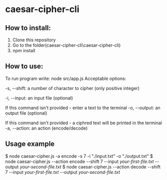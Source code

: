 # caesar-cipher-cli

## How to install:

1. Clone this repository
2. Go to the folder(caesar-cipher-cli\caesar-cipher-cli)
3. npm install

## How to use:

To run program write: node src/app.js <options>
Acceptable options:

-s, --shift: a number of character to cipher (only positive integer)

-i, --input: an input file (optional)

If this command isn't provided - enter a text to the terminal
-o, --output: an output file (optional)

If this command isn't provided - a ciphred text will be printed in the terminal
-a, --action: an action (encode/decode)

## Usage example

$ node caesar-cipher.js -a encode -s 7 -i "./input.txt" -o "./output.txt"
$ node caesar-cipher.js --action encode --shift 7 --input _your-first-file.txt_ --output _your-second-file.txt_
$ node caesar-cipher.js --action decode --shift 7 --input _your-first-file.txt_ --output _your-second-file.txt_
